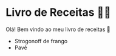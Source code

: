 # Livro de Receitas :man_cook:
Olá! Bem vindo ao meu livro de receitas :wave:
 - Strogonoff de frango
 - Pavê
 
